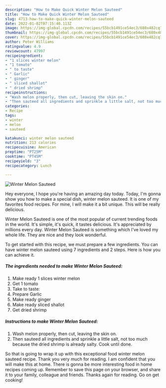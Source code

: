 ```yaml
---
description: "How to Make Quick Winter Melon Sauteed"
title: "How to Make Quick Winter Melon Sauteed"
slug: 4713-how-to-make-quick-winter-melon-sauteed
date: 2022-01-02T07:15:40.113Z
image: https://img-global.cpcdn.com/recipes/55bcb1491ce54ec3/680x482cq70/winter-melon-sauteed-recipe-main-photo.jpg
thumbnail: https://img-global.cpcdn.com/recipes/55bcb1491ce54ec3/680x482cq70/winter-melon-sauteed-recipe-main-photo.jpg
cover: https://img-global.cpcdn.com/recipes/55bcb1491ce54ec3/680x482cq70/winter-melon-sauteed-recipe-main-photo.jpg
author: Peter Williams
ratingvalue: 4.9
reviewcount: 47997
recipeingredient:
- "1 slices winter melon"
- "1 tomato"
- " to taste"
- " Garlic"
- " ginger"
- " sliced shallot"
- " dried shrimp"
recipeinstructions:
- "Wash melon properly, then cut, leaving the skin on."
- "Then sauteed all ingredients and sprinkle a little salt, not too much because the dried shrimp is already salty. Cook until done."
categories:
- Recipe
tags:
- winter
- melon
- sauteed

katakunci: winter melon sauteed 
nutrition: 213 calories
recipecuisine: American
preptime: "PT25M"
cooktime: "PT45M"
recipeyield: "3"
recipecategory: Lunch

---
```



![Winter Melon Sauteed](https://img-global.cpcdn.com/recipes/55bcb1491ce54ec3/680x482cq70/winter-melon-sauteed-recipe-main-photo.jpg)

Hey everyone, I hope you're having an amazing day today. Today, I'm gonna show you how to make a special dish, winter melon sauteed. It is one of my favorites food recipes. For mine, I will make it a bit unique. This will be really delicious.

Winter Melon Sauteed is one of the most popular of current trending foods in the world. It's simple, it's quick, it tastes delicious. It's appreciated by millions every day. Winter Melon Sauteed is something which I've loved my whole life. They are nice and they look wonderful.




To get started with this recipe, we must prepare a few ingredients. You can have winter melon sauteed using 7 ingredients and 2 steps. Here is how you can achieve it.

<!--inarticleads1-->

##### The ingredients needed to make Winter Melon Sauteed:

1. Make ready 1 slices winter melon
1. Get 1 tomato
1. Take  to taste:
1. Prepare  Garlic
1. Make ready  ginger
1. Make ready  sliced shallot
1. Get  dried shrimp




<!--inarticleads2-->

##### Instructions to make Winter Melon Sauteed:

1. Wash melon properly, then cut, leaving the skin on.
1. Then sauteed all ingredients and sprinkle a little salt, not too much because the dried shrimp is already salty. Cook until done.




So that is going to wrap it up with this exceptional food winter melon sauteed recipe. Thank you very much for reading. I am confident that you will make this at home. There is gonna be more interesting food in home recipes coming up. Remember to save this page on your browser, and share it to your family, colleague and friends. Thanks again for reading. Go on get cooking!
